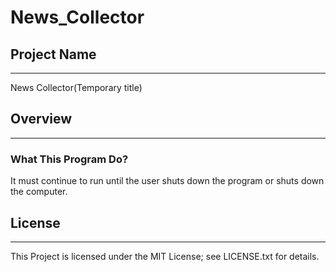 # News_Collector

## Project Name
---
News Collector(Temporary title)

## Overview
---

### What This Program Do?

It must continue to run until the user shuts down the program or shuts down the computer.


## License
---
This Project is licensed under the MIT License; see LICENSE.txt for details. 
